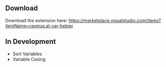 ## Download
Download the extension here:
https://marketplace.visualstudio.com/items?itemName=rasmus.al-var-helper

## In Development
* Sort Variables
* Variable Casing